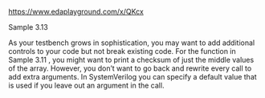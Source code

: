 https://www.edaplayground.com/x/QKcx

Sample 3.13

As your testbench grows in sophistication, you may want to add additional controls
to your code but not break existing code. For the function in Sample 3.11 , you might
want to print a checksum of just the middle values of the array. However, you don’t
want to go back and rewrite every call to add extra arguments. In SystemVerilog you
can specify a default value that is used if you leave out an argument in the call.